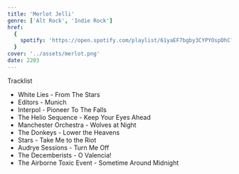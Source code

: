 ```yaml
---
title: 'Merlot Jelli'
genre: ['Alt Rock', 'Indie Rock']
href:
  {
    spotify: 'https://open.spotify.com/playlist/61yaEF7bgby3CYPYOspDhC?si=ee1fb4f040934fad',
  }
cover: '../assets/merlot.png'
date: 2203
---
```


Tracklist

- White Lies - From The Stars
- Editors - Munich
- Interpol - Pioneer To The Falls
- The Helio Sequence - Keep Your Eyes Ahead
- Manchester Orchestra - Wolves at Night
- The Donkeys - Lower the Heavens
- Stars - Take Me to the Riot
- Audrye Sessions - Turn Me Off
- The Decemberists - O Valencia!
- The Airborne Toxic Event - Sometime Around Midnight
